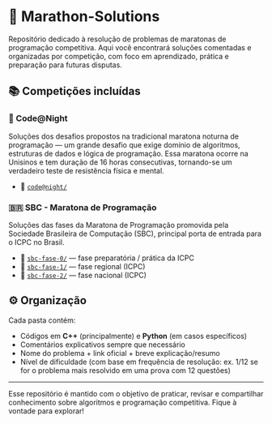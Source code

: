 # 🏁 Marathon-Solutions

Repositório dedicado à resolução de problemas de maratonas de programação competitiva. Aqui você encontrará soluções comentadas e organizadas por competição, com foco em aprendizado, prática e preparação para futuras disputas.

## 📚 Competições incluídas

### 🦉 Code@Night
Soluções dos desafios propostos na tradicional maratona noturna de programação — um grande desafio que exige domínio de algoritmos, estruturas de dados e lógica de programação. Essa maratona ocorre na Unisinos e tem duração de 16 horas consecutivas, tornando-se um verdadeiro teste de resistência física e mental.

- 📁 [`code@night/`](code@night/)

### 🇧🇷 SBC - Maratona de Programação
Soluções das fases da Maratona de Programação promovida pela Sociedade Brasileira de Computação (SBC), principal porta de entrada para o ICPC no Brasil.

- 📁 [`sbc-fase-0/`](sbc-fase-0/) — fase preparatória / prática da ICPC  
- 📁 [`sbc-fase-1/`](sbc-regional/) — fase regional (ICPC)  
- 📁 [`sbc-fase-2/`](sbc-nacional/) — fase nacional (ICPC)  

## ⚙️ Organização

Cada pasta contém:
- Códigos em **C++** (principalmente) e **Python** (em casos específicos)
- Comentários explicativos sempre que necessário
- Nome do problema + link oficial + breve explicação/resumo
- Nível de dificuldade (com base em frequência de resolução: ex. 1/12 se for o problema mais resolvido em uma prova com 12 questões)

---

Esse repositório é mantido com o objetivo de praticar, revisar e compartilhar conhecimento sobre algoritmos e programação competitiva. Fique à vontade para explorar!

